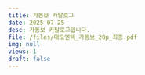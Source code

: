 ```yaml
---
title: 가동보 카탈로그
date: 2025-07-25
desc: 가동보 카탈로그입니다.
file: /files/대도엔텍_가동보_20p_최종.pdf
img: null
views: 1
draft: false
---
```


